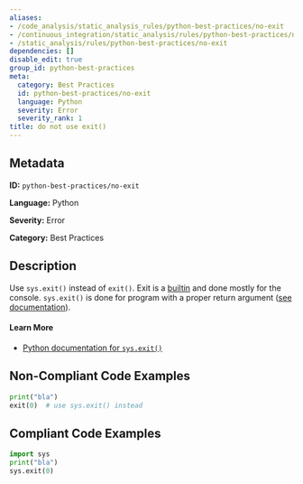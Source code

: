 ```yaml
---
aliases:
- /code_analysis/static_analysis_rules/python-best-practices/no-exit
- /continuous_integration/static_analysis/rules/python-best-practices/no-exit
- /static_analysis/rules/python-best-practices/no-exit
dependencies: []
disable_edit: true
group_id: python-best-practices
meta:
  category: Best Practices
  id: python-best-practices/no-exit
  language: Python
  severity: Error
  severity_rank: 1
title: do not use exit()
---
```

<!--  SOURCED FROM https://github.com/DataDog/datadog-static-analyzer-rule-docs -->


## Metadata
**ID:** `python-best-practices/no-exit`

**Language:** Python

**Severity:** Error

**Category:** Best Practices

## Description
Use `sys.exit()` instead of `exit()`. Exit is a [builtin](https://docs.python.org/3/library/constants.html#exit) and done mostly for the console. `sys.exit()` is done for program with a proper return argument ([see documentation](https://docs.python.org/3/library/sys.html#sys.exit)).

#### Learn More
 - [Python documentation for `sys.exit()`](https://docs.python.org/3/library/sys.html#sys.exit)

## Non-Compliant Code Examples
```python
print("bla")
exit(0)  # use sys.exit() instead
```

## Compliant Code Examples
```python
import sys
print("bla")
sys.exit(0)
```
